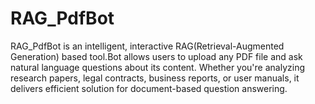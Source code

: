 # RAG_PdfBot
RAG_PdfBot is an intelligent, interactive RAG(Retrieval-Augmented Generation) based tool.Bot allows users to upload any PDF file and ask natural language questions about its content. Whether you're analyzing research papers, legal contracts, business reports, or user manuals, it delivers efficient solution for document-based question answering.
